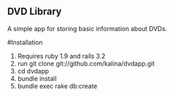 ## DVD Library

A simple app for storing basic information about DVDs.

#Installation
1. Requires ruby 1.9 and rails 3.2
2. run git clone git://github.com/kalina/dvdapp.git
3. cd dvdapp
4. bundle install
5. bundle exec rake db:create
